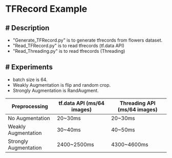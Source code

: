 # TFRecord Example

## # Description
- "Generate_TFRecord.py" is to generate tfrecords from flowers dataset.
- "Read_TFRecord.py" is to read tfrecords (tf.data API)
- "Read_Threading.py" is to read tfrecords (Threading)

## # Experiments
- batch size is 64.
- Weakly Augmentation is flip and random crop.
- Strongly Augmentation is RandAugment.

| Preprocessing | tf.data API (ms/64 images) | Threading API (ms/64 images) |
| ------------- | ---------------- | ------------------ |
| No Augmentation | 20~30ms | 20~30ms |
| Weakly Augmentation | 30~40ms | 40~50ms|
| Strongly Augmentation | 2400~2500ms | 4300~4600ms |

